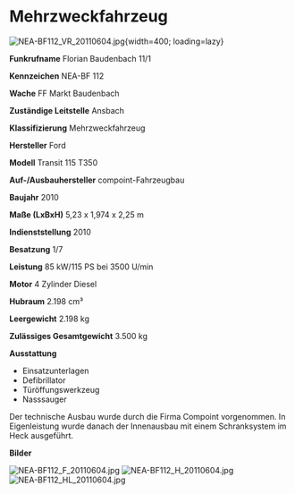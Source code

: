 # Mehrzweckfahrzeug

![NEA-BF112_VR_20110604.jpg](bilder/mzf/NEA-BF112_VR_20110604.jpg){width=400; loading=lazy}

**Funkrufname**
Florian Baudenbach 11/1

**Kennzeichen**
NEA-BF 112

**Wache**
FF Markt Baudenbach

**Zuständige Leitstelle**
Ansbach

**Klassifizierung**
Mehrzweckfahrzeug

**Hersteller**
Ford

**Modell**
Transit 115 T350

**Auf-/Ausbauhersteller**
compoint-Fahrzeugbau

**Baujahr**
2010

**Maße (LxBxH)**
5,23 x 1,974 x 2,25 m

**Indienststellung**
2010

**Besatzung**
1/7

**Leistung**
85 kW/115 PS bei 3500 U/min

**Motor**
4 Zylinder Diesel

**Hubraum**
2.198 cm³

**Leergewicht**
2.198 kg

**Zulässiges Gesamtgewicht**
3.500 kg

**Ausstattung**

* Einsatzunterlagen
* Defibrillator
* Türöffungswerkzeug
* Nasssauger

Der technische Ausbau wurde durch die Firma Compoint vorgenommen. In Eigenleistung wurde danach der Innenausbau mit einem Schranksystem im Heck ausgeführt.

**Bilder**

![NEA-BF112_F_20110604.jpg](bilder/mzf/NEA-BF112_F_20110604.jpg)
![NEA-BF112_H_20110604.jpg](bilder/mzf/NEA-BF112_H_20110604.jpg)
![NEA-BF112_HL_20110604.jpg](bilder/mzf/NEA-BF112_HL_20110604.jpg)